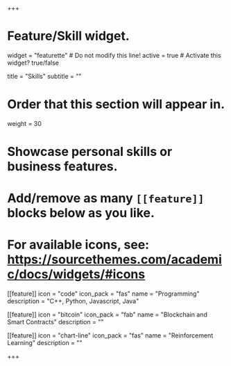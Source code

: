 +++
# Feature/Skill widget.
widget = "featurette"  # Do not modify this line!
active = true  # Activate this widget? true/false

title = "Skills"
subtitle = ""

# Order that this section will appear in.
weight = 30

# Showcase personal skills or business features.
# 
# Add/remove as many `[[feature]]` blocks below as you like.
# 
# For available icons, see: https://sourcethemes.com/academic/docs/widgets/#icons

[[feature]]
  icon = "code"
  icon_pack = "fas"
  name = "Programming"
  description = "C++, Python, Javascript, Java"
  
[[feature]]
  icon = "bitcoin"
  icon_pack = "fab"
  name = "Blockchain and Smart Contracts"
  description = ""  
  
[[feature]]
  icon = "chart-line"
  icon_pack = "fas"
  name = "Reinforcement Learning"
  description = ""

+++
